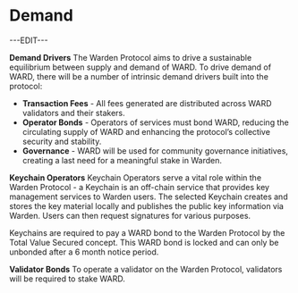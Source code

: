 ﻿# Demand

---EDIT---

**Demand Drivers**
The Warden Protocol aims to drive a sustainable equilibrium between supply and demand of WARD. To drive demand of WARD, there will be a number of intrinsic demand drivers built into the protocol:  
-   **Transaction Fees** - All fees generated are distributed across WARD validators and their stakers.
-   **Operator Bonds** - Operators of services must bond WARD, reducing the circulating supply of WARD and enhancing the protocol’s collective security and stability.
-   **Governance** - WARD will be used for community governance initiatives, creating a last need for a meaningful stake in Warden.

**Keychain Operators**
Keychain Operators serve a vital role within the Warden Protocol - a Keychain is an off-chain service that provides key management services to Warden users. The selected Keychain creates and stores the key material locally and publishes the public key information via Warden. Users can then request signatures for various purposes. 

Keychains are required to pay a WARD bond to the Warden Protocol by the Total Value Secured concept. This WARD bond is locked and can only be unbonded after a 6 month notice period.

**Validator Bonds**
To operate a validator on the Warden Protocol, validators will be required to stake WARD.

